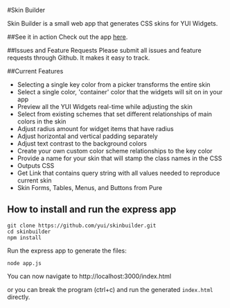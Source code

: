 #Skin Builder

Skin Builder is a small web app that generates CSS skins for YUI Widgets. 

##See it in action
Check out the app [here](http://yui.github.com/skinbuilder/).

##Issues and Feature Requests
Please submit all issues and feature requests through Github. It makes it easy to track.

##Current Features
- Selecting a single key color from a picker transforms the entire skin
- Select a single color, 'container' color that the widgets will sit on in your app
- Preview all the YUI Widgets real-time while adjusting the skin
- Select from existing schemes that set different relationships of main colors in the skin
- Adjust radius amount for widget items that have radius
- Adjust horizontal and vertical padding separately
- Adjust text contrast to the background colors
- Create your own custom color scheme relationships to the key color
- Provide a name for your skin that will stamp the class names in the CSS
- Outputs CSS
- Get Link that contains query string with all values needed to reproduce current skin
- Skin Forms, Tables, Menus, and Buttons from Pure

## How to install and run the express app

```
git clone https://github.com/yui/skinbuilder.git
cd skinbuilder
npm install
```

Run the express app to generate the files:

```
node app.js
```

You can now navigate to http://localhost:3000/index.html

or you can break the program (ctrl+c) and run the generated `index.html` directly.
